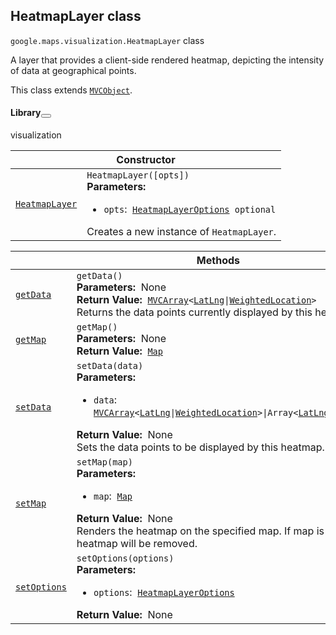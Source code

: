 
<devsite-heading text=" HeatmapLayer class" for="HeatmapLayer" level="h2" link="" toc="" back-to-top=""><h2 id="HeatmapLayer" is-upgraded="">HeatmapLayer class </h2></devsite-heading>
<p>
<code translate="no" dir="ltr"><span itemprop="path">google.maps.visualization</span>.<span itemprop="name">HeatmapLayer</span></code>
class
</p>
<p>A layer that provides a client-side rendered heatmap, depicting the intensity of data at geographical points.</p>
<p>This class extends
<code translate="no" dir="ltr"><a href="MVCObject.md">MVCObject</a></code>.
</p>
<devsite-heading text="Library" for="library" level="h4" link=""><h4 is-upgraded="" id="library">Library<button role="button" class="devsite-heading-link button-flat material-icons" title="Copy link to this section"></button></h4></devsite-heading>
<p>visualization</p>
<div class="devsite-table-wrapper"><table class="constructors responsive" summary="class HeatmapLayer - Constructor">
<thead>
<tr><th colspan="2" id="HeatmapLayer.constructor">Constructor</th>
</tr></thead>
<tbody>
<tr>
<td><code translate="no" dir="ltr"><a class="secret-link" href="#HeatmapLayer.constructor"><span>HeatmapLayer</span></a></code></td>
<td><div><code translate="no" dir="ltr">HeatmapLayer([opts])</code></div>
<div class="desc"><strong>Parameters:</strong>&nbsp; <ul>
<li><code translate="no" dir="ltr">opts</code>:&nbsp; <code translate="no" dir="ltr"><a href="HeatmapLayerOptions.md">HeatmapLayerOptions</a> <span class="optional-type-annotation">optional</span></code></li>
</ul></div>
<div class="desc">Creates a new instance of <code translate="no" dir="ltr">HeatmapLayer</code>.</div></td>
</tr>
</tbody>
</table></div>
<div class="devsite-table-wrapper"><table class="methods responsive" summary="class HeatmapLayer - Methods">
<thead>
<tr><th colspan="2">Methods</th>
</tr></thead>
<tbody>
<tr id="HeatmapLayer.getData">
<td itemprop="property"><code translate="no" dir="ltr"><a class="secret-link" href="#HeatmapLayer.getData"><span>getData</span></a></code></td>
<td><div><code translate="no" dir="ltr">getData()</code></div>
<div class="desc"><strong>Parameters:</strong>&nbsp; None</div>
<div class="desc"><strong>Return Value:</strong>&nbsp; <code translate="no" dir="ltr"><a href="MVCArray.md">MVCArray</a>&lt;<a href="LatLng.md">LatLng</a>|<a href="WeightedLocation.md">WeightedLocation</a>&gt;</code></div>
<div class="desc">Returns the data points currently displayed by this heatmap.</div></td>
</tr>
<tr id="HeatmapLayer.getMap">
<td itemprop="property"><code translate="no" dir="ltr"><a class="secret-link" href="#HeatmapLayer.getMap"><span>getMap</span></a></code></td>
<td><div><code translate="no" dir="ltr">getMap()</code></div>
<div class="desc"><strong>Parameters:</strong>&nbsp; None</div>
<div class="desc"><strong>Return Value:</strong>&nbsp; <code translate="no" dir="ltr"><a href="Map.md">Map</a></code></div>
<div class="desc"></div></td>
</tr>
<tr id="HeatmapLayer.setData">
<td itemprop="property"><code translate="no" dir="ltr"><a class="secret-link" href="#HeatmapLayer.setData"><span>setData</span></a></code></td>
<td><div><code translate="no" dir="ltr">setData(data)</code></div>
<div class="desc"><strong>Parameters:</strong>&nbsp; <ul>
<li><code translate="no" dir="ltr">data</code>:&nbsp; <code translate="no" dir="ltr"><a href="MVCArray.md">MVCArray</a>&lt;<a href="LatLng.md">LatLng</a>|<a href="WeightedLocation.md">WeightedLocation</a>&gt;|Array&lt;<a href="LatLng.md">LatLng</a>|<a href="WeightedLocation.md">WeightedLocation</a>&gt;</code></li>
</ul></div>
<div class="desc"><strong>Return Value:</strong>&nbsp; None</div>
<div class="desc">Sets the data points to be displayed by this heatmap.</div></td>
</tr>
<tr id="HeatmapLayer.setMap">
<td itemprop="property"><code translate="no" dir="ltr"><a class="secret-link" href="#HeatmapLayer.setMap"><span>setMap</span></a></code></td>
<td><div><code translate="no" dir="ltr">setMap(map)</code></div>
<div class="desc"><strong>Parameters:</strong>&nbsp; <ul>
<li><code translate="no" dir="ltr">map</code>:&nbsp; <code translate="no" dir="ltr"><a href="Map.md">Map</a></code></li>
</ul></div>
<div class="desc"><strong>Return Value:</strong>&nbsp; None</div>
<div class="desc">Renders the heatmap on the specified map. If map is set to null, the heatmap will be removed.</div></td>
</tr>
<tr id="HeatmapLayer.setOptions">
<td itemprop="property"><code translate="no" dir="ltr"><a class="secret-link" href="#HeatmapLayer.setOptions"><span>setOptions</span></a></code></td>
<td><div><code translate="no" dir="ltr">setOptions(options)</code></div>
<div class="desc"><strong>Parameters:</strong>&nbsp; <ul>
<li><code translate="no" dir="ltr">options</code>:&nbsp; <code translate="no" dir="ltr"><a href="HeatmapLayerOptions.md">HeatmapLayerOptions</a></code></li>
</ul></div>
<div class="desc"><strong>Return Value:</strong>&nbsp; None</div>
<div class="desc"></div></td>
</tr>
</tbody>
</table></div>
<script src="replace_links.js"></script>

